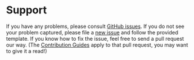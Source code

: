# Support

If you have any problems, please consult [GitHub issues](../search?q=is%3Aissue&type=issues).
If you do not see your problem captured, please file a [new issue](../issues/new/choose) and follow the provided template.
If you know how to fix the issue, feel free to send a pull request our way. (The [Contribution Guides](CONTRIBUTING.md) apply to that pull request, you may want to give it a read!)
